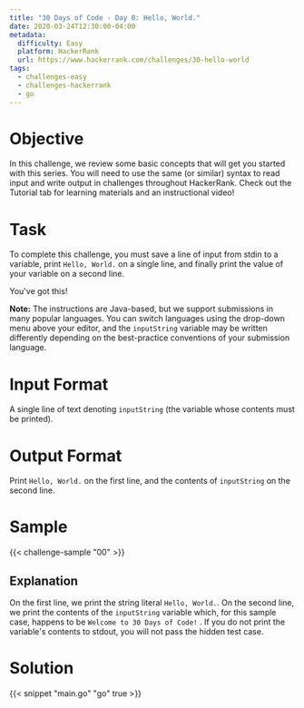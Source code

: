 ```yaml
---
title: "30 Days of Code - Day 0: Hello, World."
date: 2020-03-24T12:30:00-04:00
metadata:
  difficulty: Easy
  platform: HackerRank
  url: https://www.hackerrank.com/challenges/30-hello-world
tags:
  - challenges-easy
  - challenges-hackerrank
  - go
---
```


# Objective

In this challenge, we review some basic concepts that will get you started with
this series. You will need to use the same (or similar) syntax to read input
and write output in challenges throughout HackerRank. Check out the Tutorial
tab for learning materials and an instructional video!

# Task

To complete this challenge, you must save a line of input from stdin to a
variable, print `Hello, World.` on a single line, and finally print the value
of your variable on a second line.

You've got this!

**Note:** The instructions are Java-based, but we support submissions in many
popular languages. You can switch languages using the drop-down menu above your
editor, and the `inputString` variable may be written differently depending on
the best-practice conventions of your submission language.

# Input Format

A single line of text denoting `inputString` (the variable whose contents must
be printed).

# Output Format

Print `Hello, World.` on the first line, and the contents of `inputString` on
the second line.

# Sample

{{< challenge-sample "00" >}}

## Explanation

On the first line, we print the string literal `Hello, World.`. On the second
line, we print the contents of the `inputString` variable which, for this
sample case, happens to be `Welcome to 30 Days of Code!` . If you do not print
the variable's contents to stdout, you will not pass the hidden test case.

# Solution

{{< snippet "main.go" "go" true >}}

